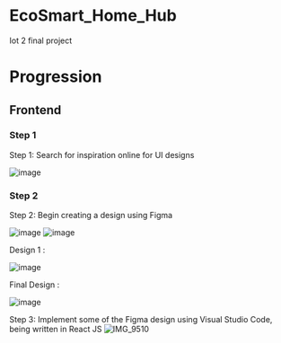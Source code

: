 # EcoSmart_Home_Hub
Iot 2 final project


# Progression

## Frontend

### Step 1

Step 1: Search for inspiration online for UI designs

![image](https://github.com/nic5694/EcoSmart_Home_Hub/assets/43860533/6d8f7464-85ba-4ee6-8a24-d2e160088ddd)

### Step 2

Step 2: Begin creating a design using Figma

![image](https://github.com/nic5694/EcoSmart_Home_Hub/assets/43860533/4840b804-1598-4fc0-a670-537aa99439f5)
![image](https://github.com/nic5694/EcoSmart_Home_Hub/assets/43860533/f2e7e898-ecba-482a-907c-2f92a9044385)

Design 1 :

![image](https://github.com/nic5694/EcoSmart_Home_Hub/assets/99833243/b1698891-aac3-4728-9fa6-c60fca120e27)

Final Design :

![image](https://github.com/nic5694/EcoSmart_Home_Hub/assets/99833243/e96849dd-6439-4270-83ef-f9c51d66381b)



Step 3: Implement some of the Figma design using Visual Studio Code, being written in React JS
![IMG_9510](https://github.com/nic5694/EcoSmart_Home_Hub/assets/43860533/493b0097-76a5-4d2b-8a37-32c05d91c7fa)
